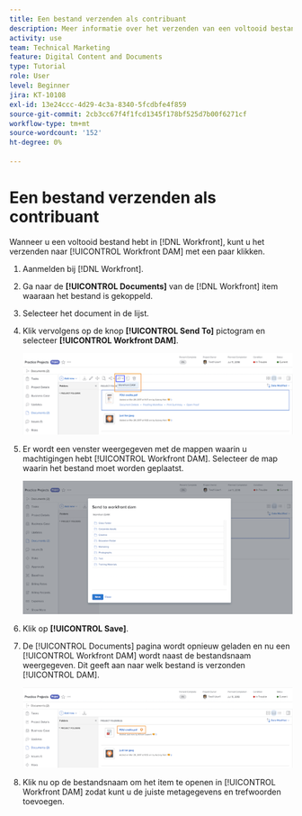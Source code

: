 ```yaml
---
title: Een bestand verzenden als contribuant
description: Meer informatie over het verzenden van een voltooid bestand in [!DNL Workfront] tot [!UICONTROL Workfront DAM].
activity: use
team: Technical Marketing
feature: Digital Content and Documents
type: Tutorial
role: User
level: Beginner
jira: KT-10108
exl-id: 13e24ccc-4d29-4c3a-8340-5fcdbfe4f859
source-git-commit: 2cb3cc67f4f1fcd1345f178bf525d7b00f6271cf
workflow-type: tm+mt
source-wordcount: '152'
ht-degree: 0%

---
```


# Een bestand verzenden als contribuant

Wanneer u een voltooid bestand hebt in [!DNL Workfront], kunt u het verzenden naar [!UICONTROL Workfront DAM] met een paar klikken.

1. Aanmelden bij [!DNL Workfront].
1. Ga naar de **[!UICONTROL Documents]** van de [!DNL Workfront] item waaraan het bestand is gekoppeld.
1. Selecteer het document in de lijst.
1. Klik vervolgens op de knop **[!UICONTROL Send To]** pictogram en selecteer **[!UICONTROL Workfront DAM]**.

   ![Een afbeelding van de [!UICONTROL Share To] pictogram in [!DNL Workfront]](assets/04-send-to-wrkfront-dam.png)

1. Er wordt een venster weergegeven met de mappen waarin u machtigingen hebt [!UICONTROL Workfront DAM]. Selecteer de map waarin het bestand moet worden geplaatst.

   ![Een afbeelding van het venster met de mappen waarin u machtigingen hebt [!UICONTROL Workfront DAM]](assets/05-workfront-dam-folders.png)

1. Klik op **[!UICONTROL Save]**.
1. De [!UICONTROL Documents] pagina wordt opnieuw geladen en nu een [!UICONTROL Workfront DAM] wordt naast de bestandsnaam weergegeven. Dit geeft aan naar welk bestand is verzonden [!UICONTROL DAM].

   ![Een afbeelding van de [!UICONTROL Workfront DAM] pictogram naast de bestandsnaam](assets/06-dam-logo.png)

1. Klik nu op de bestandsnaam om het item te openen in [!UICONTROL Workfront DAM] zodat kunt u de juiste metagegevens en trefwoorden toevoegen.

